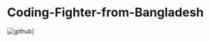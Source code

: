 # Coding-Fighter-from-Bangladesh



![github](https://img.shields.io/badge/GitHub-000000?style=for-the-badge&logo=GitHub&logoColor=white)]

